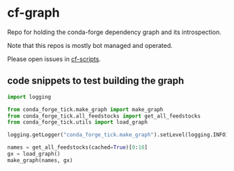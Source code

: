 # cf-graph
Repo for holding the conda-forge dependency graph and its introspection.

Note that this repos is mostly bot managed and operated.

Please open issues in [cf-scripts](https://github.com/regro/cf-scripts/issues).

## code snippets to test building the graph

```python
import logging

from conda_forge_tick.make_graph import make_graph
from conda_forge_tick.all_feedstocks import get_all_feedstocks
from conda_forge_tick.utils import load_graph

logging.getLogger("conda_forge_tick.make_graph").setLevel(logging.INFO)

names = get_all_feedstocks(cached=True)[0:10]
gx = load_graph()
make_graph(names, gx)
```
